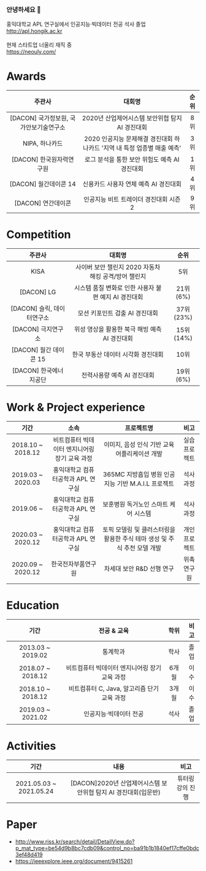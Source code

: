### 안녕하세요 👋

홍익대학교 APL 연구실에서 인공지능·빅데이터 전공 석사 졸업<br/>
http://apl.hongik.ac.kr<br/>	
현재 스타트업 너울리 재직 중<br/>
https://neouly.com/<br/>	

# Awards
| 주관사 | 대회명 | 순위 |
| :------: | :------:| :------:|
| [DACON] 국가정보원, 국가안보기술연구소 | 2020년 산업제어시스템 보안위협 탐지 AI 경진대회 | 8위 |
| NIPA, 하나카드| 2020 인공지능 문제해결 경진대회 하나카드 '지역 내 특정 업종별 매출 예측'| 3위 |
| [DACON] 한국원자력연구원 | 로그 분석을 통한 보안 위험도 예측 AI 경진대회| 1위 |
| [DACON] 월간데이콘 14 | 신용카드 사용자 연체 예측 AI 경진대회	| 4위 |
| [DACON] 연간데이콘 | 인공지능 비트 트레이더 경진대회 시즌2 | 9위 |

# Competition
| 주관사 | 대회명 | 순위 |
| :------: | :------:| :------:|
| KISA | 사이버 보안 챌린지 2020 자동차 해킹 공격/방어 챌린지	| 5위 |
| [DACON] LG | 시스템 품질 변화로 인한 사용자 불편 예지 AI 경진대회 | 21위(6%) |
| [DACON] 슬릭, 데이터연구소 | 모션 키포인트 검출 AI 경진대회 | 37위(23%) |
| [DACON] 극지연구소 | 위성 영상을 활용한 북극 해빙 예측 AI 경진대회	| 15위(14%) |
| [DACON] 월간 데이콘 15 | 한국 부동산 데이터 시각화 경진대회| 10위 |
| [DACON] 한국에너지공단 | 전력사용량 예측 AI 경진대회| 19위(6%) |

# Work & Project experience
| 기간 | 소속 | 프로젝트명 | 비고 |
| :------: | :------: | :------: | :------: |
| 2018.10 ~ 2018.12 | 비트컴퓨터 빅데이터 엔지니어링 장기 교육 과정 | 이미지, 음성 인식 기반 교육 어플리케이션 개발 | 실습 프로젝트 |
| 2019.03 ~ 2020.03 | 홍익대학교 컴퓨터공학과 APL 연구실| 365MC 지방흡입 병원 인공지능 기반 M.A.I.L 프로젝트 | 석사 과정 |
| 2019.06 ~  | 홍익대학교 컴퓨터공학과 APL 연구실 | 보훈병원 독거노인 스마트 케어 시스템 | 석사 과정 |
| 2020.03 ~ 2020.12  | 홍익대학교 컴퓨터공학과 APL 연구실 | 토픽 모델링 및 클러스터링을 활용한 주식 테마 생성 및 주식 추천 모델 개발 | 개인 프로젝트 |
| 2020.09 ~ 2020.12  | 	한국전자부품연구원 | 차세대 보안 R&D 선행 연구 | 위촉 연구원 |

# Education
| 기간 | 전공 & 교육 | 학위 | 비고 |
| :------: | :------: | :------: | :------: |
| 2013.03 ~ 2019.02 | 통계학과 | 학사 | 졸업 |
| 2018.07 ~ 2018.12 | 비트컴퓨터 빅데이터 엔지니어링 장기 교육 과정 | 6개월 | 이수 |
| 2018.10 ~ 2018.12 | 비트컴퓨터 C, Java, 알고리즘 단기 교육 과정 | 3개월 | 이수 |
| 2019.03 ~ 2021.02 | 인공지능·빅데이터 전공 | 석사 | 졸업 |

# Activities
| 기간 | 내용 | 비고 |
| :------: | :------: | :------: |
| 2021.05.03 ~ 2021.05.24 | [DACON]2020년 산업제어시스템 보안위협 탐지 AI 경진대회(입문반) | 튜터링 강의 진행 |

# Paper
+ http://www.riss.kr/search/detail/DetailView.do?p_mat_type=be54d9b8bc7cdb09&control_no=ba91b1b1840ef17cffe0bdc3ef48d419
+ https://ieeexplore.ieee.org/document/9415261
